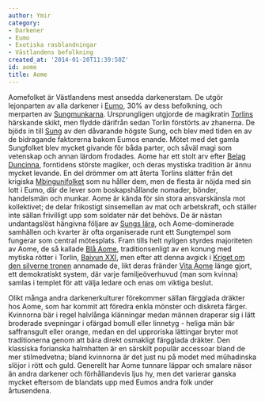 ```yaml
---
author: Ymir
category:
- Darkener
- Eumo
- Exotiska rasblandningar
- Västlandens befolkning
created_at: '2014-01-20T11:39:50Z'
id: aome
title: Aome
---
```

Aomefolket är Västlandens mest ansedda darkenerstam. De utgör lejonparten av alla darkener i [Eumo], 30% av dess befolkning, och merparten av [Sungmunkarna]. Ursprungligen utgjorde de magikratin [Torlins] härskande skikt, men flydde därifrån sedan Torlin förstörts av zhanerna. De bjöds in till [Sung] av den dåvarande högste Sung, och blev med tiden en av de bidragande faktorerna bakom Eumos enande. Mötet med det gamla Sungfolket blev mycket givande för båda parter, och såväl magi som vetenskap och annan lärdom frodades. Aome har ett stolt arv efter [Belag Duncinna], forntidens störste magiker, och deras mystiska tradition är ännu mycket levande. En del drömmer om att återta Torlins slätter från det krigiska [Mbingunifolket] som nu håller dem, men de flesta är nöjda med sin lott i Eumo, där de lever som boskapshållande nomader, bönder, handelsmän och munkar. Aome är kända för sin stora ansvarskänsla mot kollektivet; de delar frikostigt sinsemellan av mat och arbetskraft, och ställer inte sällan frivilligt upp som soldater när det behövs. De är nästan undantagslöst hängivna följare av [Sungs lära], och Aome-dominerade samhällen och kvarter är ofta organiserade runt ett Sungtempel som fungerar som central mötesplats. Fram tills helt nyligen styrdes majoriteten av Aome, de så kallade [Blå Aome], traditionsenligt av en konung med mytiska rötter i Torlin, [Baiyun XXI], men efter att denna avgick i [Kriget om den silverne tronen] annamade de, likt deras fränder [Vita Aome] länge gjort, ett demokratiskt system, där varje familjeöverhuvud (man som kvinna) samlas i templet för att välja ledare och enas om viktiga beslut.

Olikt många andra darkenerkulturer förekommer sällan färgglada dräkter hos Aome, som har kommit att föredra enkla mönster och diskreta färger. Kvinnorna bär i regel halvlånga klänningar medan männen draperar sig i lätt broderade svepningar i ofärgad bomull eller linnetyg - heliga män bär saffransgult eller orange, medan en del upproriska lättingar bryter mot traditionerna genom att bära direkt osmakligt färgglada dräkter. Den klassiska forianska halmhatten är en särskilt populär accessoar bland de mer stilmedvetna; bland kvinnorna är det just nu på modet med mûhadinska slöjor i rött och guld. Generellt har Aome tunnare läppar och smalare näsor än andra darkener och förhållandevis ljus hy, men det varierar ganska mycket eftersom de blandats upp med Eumos andra folk under årtusendena.

  [Eumo]: Eumo
  [Sungmunkarna]: Sungmunkarna
  [Torlins]: Torlin
  [Sung]: Sung
  [Belag Duncinna]: Belag_Duncinna
  [Mbingunifolket]: Mbinguni
  [Sungs lära]: Sungs_lära
  [Blå Aome]: Blå_Aome
  [Baiyun XXI]: Baiyun_XXI
  [Kriget om den silverne tronen]: Kriget_om_den_silverne_tronen
  [Vita Aome]: Vita_Aome